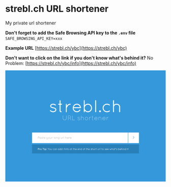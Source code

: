 # strebl.ch URL shortener

My private url shortener

**Don't forget to add the Safe Browsing API key to the `.env` file**  
`SAFE_BROWSING_API_KEY=xxx`

**Example URL**
[https://strebl.ch/ybc](https://strebl.ch/ybc)

**Don't want to click on the link if you don't know what's behind it?**
No Problem: [https://strebl.ch/ybc/info](https://strebl.ch/ybc/info)

![picture of the URL shortener](docs/shortener.png)